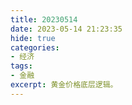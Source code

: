 ```yaml
---
title: 20230514
date: 2023-05-14 21:23:35
hide: true
categories:
- 经济
tags:
- 金融
excerpt: 黄金价格底层逻辑。
---
```


